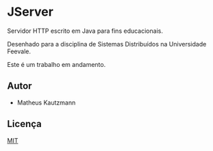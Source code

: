 # JServer

Servidor HTTP escrito em Java para fins educacionais.

Desenhado para a disciplina de Sistemas Distribuídos na Universidade Feevale.

Este é um trabalho em andamento.

## Autor

- Matheus Kautzmann

## Licença

[MIT](LICENSE)
